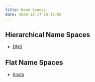 ```yaml
---
title: Name Spaces
date: 2020-11-17 15:13:00
---
```


## Hierarchical Name Spaces
* [DNS](20201021131818-dns.md)

## Flat Name Spaces
* [hosts](20201116153738-hosts.md)
